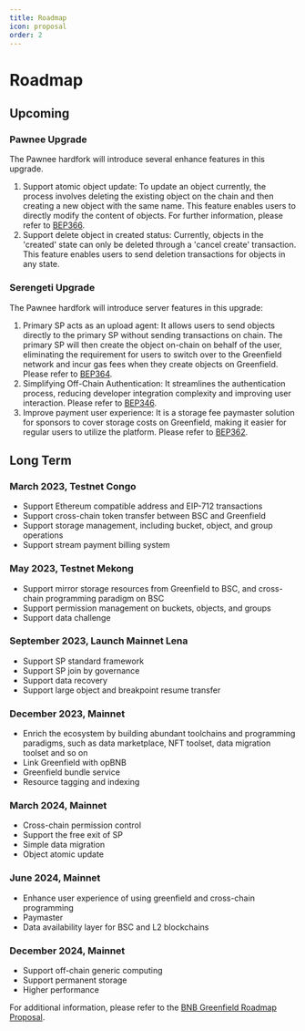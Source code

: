 ```yaml
---
title: Roadmap
icon: proposal
order: 2
---
```


# Roadmap

## Upcoming

### Pawnee Upgrade
The Pawnee hardfork will introduce several enhance features in this upgrade.
1. Support atomic object update: To update an object currently, the process involves deleting the existing object on the
   chain and then creating a new object with the same name. This feature enables users to directly modify the content of
   objects. For further information, please refer to [BEP366](https://github.com/bnb-chain/BEPs/pull/346).
2. Support delete object in created status: Currently, objects in the 'created' state can only be deleted through a
   'cancel create' transaction. This feature enables users to send deletion transactions for objects in any state.

### Serengeti Upgrade
The Pawnee hardfork will introduce server features in this upgrade:
1. Primary SP acts as an upload agent: It allows users to send objects directly to the primary SP without sending transactions on chain.  The primary SP will then create the object on-chain on behalf of the user, eliminating the requirement for users to switch over to the Greenfield network and incur gas fees when they create objects on Greenfield. Please refer to [BEP364](https://github.com/bnb-chain/BEPs/blob/master/BEPs/BEP-364.md).
2. Simplifying Off-Chain Authentication: It streamlines the authentication process, reducing developer integration complexity and improving user interaction. Please refer to [BEP346](https://github.com/bnb-chain/BEPs/blob/master/BEPs/BEP-346.md).
3. Improve payment user experience: It is a storage fee paymaster solution for sponsors to cover storage costs on Greenfield, making it easier for regular users to utilize the platform. Please refer to [BEP362](https://github.com/bnb-chain/BEPs/blob/master/BEPs/BEP-362.md).

## Long Term

### March 2023, Testnet Congo

- Support Ethereum compatible address and EIP-712 transactions
- Support cross-chain token transfer between BSC and Greenfield
- Support storage management, including bucket, object, and group operations
- Support stream payment billing system

### May 2023, Testnet Mekong

- Support mirror storage resources from Greenfield to BSC, and cross-chain programming paradigm on BSC
- Support permission management on buckets, objects, and groups
- Support data challenge

### September 2023, Launch Mainnet Lena

- Support SP standard framework
- Support SP join by governance
- Support data recovery
- Support large object and breakpoint resume transfer

### December 2023, Mainnet

- Enrich the ecosystem by building abundant toolchains and programming paradigms, such as data marketplace, NFT toolset,
  data migration toolset and so on
- Link Greenfield with opBNB
- Greenfield bundle service
- Resource tagging and indexing

### March 2024, Mainnet
- Cross-chain permission control
- Support the free exit of SP
- Simple data migration
- Object atomic update

### June 2024, Mainnet

- Enhance user experience of using greenfield and cross-chain programming
- Paymaster
- Data availability layer for BSC and L2 blockchains

### December 2024, Mainnet

- Support off-chain generic computing
- Support permanent storage
- Higher performance

For additional information, please refer to the [BNB Greenfield Roadmap Proposal](https://forum.bnbchain.org/t/bnb-greenfield-roadmap-proposal/2273).